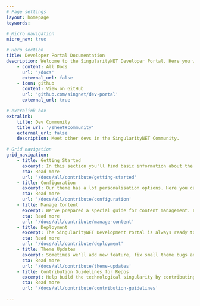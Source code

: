 ```yaml
---
# Page settings
layout: homepage
keywords:

# Micro navigation
micro_nav: true

# Hero section
title: Developer Portal Documentation
description: Welcome to the SingularityNET Developer Portal. Here you will find documentation related to the SingularityNET Developer Portal itself. Learn how to contribute content, launch your own local version of the SingularityNET Developer Portal, and how to use the right styling.
    - content: All Docs
      url: '/docs'
      external_url: false
    - icon: github
      content: View on GitHub
      url: 'github.com/singnet/dev-portal'
      external_url: true

# extralink box
extralink:
    title: Dev Community
    title_url: '/sheet#community'
    external_url: false
    description: Meet other devs in the SingularityNET Community.

# Grid navigation
grid_navigation:
    - title: Getting Started
      excerpt: In this section you'll find basic information about the SingularityNET Developer Portal theme and how to install it and use it properly.
      cta: Read more
      url: '/docs/all/contribute/getting-started'
    - title: Configuration
      excerpt: Our theme has a lot personalisation options. Here you can go through every single one available and set it properly to your wishes.
      cta: Read more
      url: '/docs/all/contribute/configuration'
    - title: Manage Content
      excerpt: We've prepared a special guide for content management. Let's learn how to add syntax highlighting, examples, callouts and much more.
      cta: Read more
      url: '/docs/all/contribute/manage-content'
    - title: Deployment
      excerpt: The SingularityNET Development Portal is always ready to deploy! You can host your own version on private web hosting, GitHub Pages or GitLab Pages. Choose the most suitable solution and deploy!
      cta: Read more
      url: '/docs/all/contribute/deployment'
    - title: Theme Updates
      excerpt: Sometimes we'll add new feature, fix small theme bugs and you'll need to update your SingularityNET Developer Portal in case you have installed it locally. In this section you can find a full theme update guide.
      cta: Read more
      url: '/docs/all/contribute/theme-updates'
    - title: Contribution Guidelines for Repos
      excerpt: Help build the technological singularity by contributing to the SingularityNET project.
      cta: Read more
      url: '/docs/all/contribute/contribution-guidelines'

---
```


